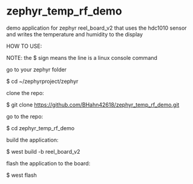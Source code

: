 # zephyr_temp_rf_demo
demo application for zephyr reel_board_v2 that uses the hdc1010 sensor and writes the temperature and humidity to the display

HOW TO USE:

NOTE: the $ sign means the line is a linux console command

go to your zephyr folder

$ cd ~/zephyrproject/zephyr


clone the repo:

$ git clone https://github.com/BHahn42618/zephyr_temp_rf_demo.git


go to the repo:

$ cd zephyr_temp_rf_demo


build the application:

$ west build -b reel_board_v2


flash the application to the board:

$ west flash
